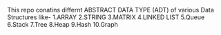 This repo conatins differnt ABSTRACT DATA TYPE (ADT) of various Data Structures like-
1.ARRAY
2.STRING
3.MATRIX
4.LINKED LIST
5.Queue
6.Stack
7.Tree
8.Heap
9.Hash
10.Graph

